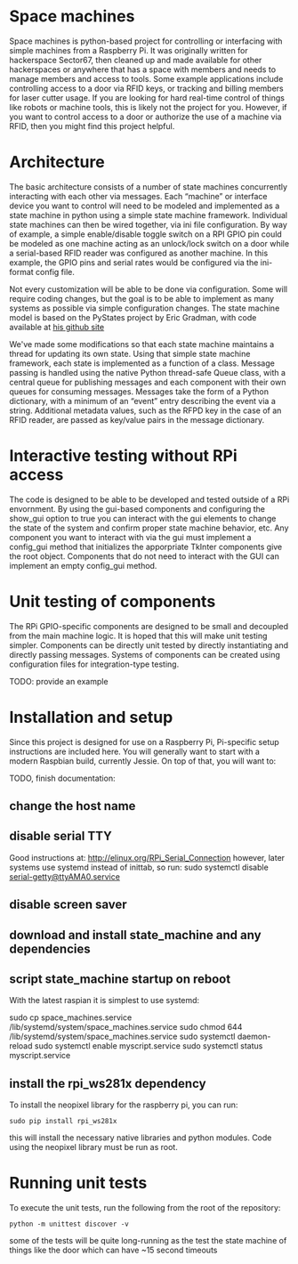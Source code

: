 # Space machines
Space machines is python-based project for controlling or interfacing with simple machines from a Raspberry Pi.  It was originally written for hackerspace Sector67, then cleaned up and made available for other hackerspaces or anywhere that has a space with members and needs to manage members and access to tools.  Some example applications include controlling access to a door via RFID keys, or tracking and billing members for laser cutter usage.
If you are looking for hard real-time control of things like robots or machine tools, this is likely not the project for you.  However, if you want to control access to a door or authorize the use of a machine via RFID, then you might find this project helpful.
# Architecture

The basic architecture consists of a number of state machines concurrently interacting with each other via messages.  Each “machine” or interface device you want to control will need to be modeled and implemented as a state machine in python using a simple state machine framework.  Individual state machines can then be wired together, via ini file configuration.  By way of example, a simple enable/disable toggle switch on a RPI GPIO pin could be modeled as one machine acting as an unlock/lock switch on a door while a serial-based RFID reader was configured as another machine.  In this example, the GPIO pins and serial rates would be configured via the ini-format config file.

Not every customization will be able to be done via configuration.  Some will require coding changes, but the goal is to be able to implement as many systems as possible via simple configuration changes.
The state machine model is based on the PyStates project by Eric Gradman, with code available at [his github site](https://github.com/egradman/pystates/blob/master/pystates/pystates.py)

We've made some modifications so that each state machine maintains a thread for updating its own state.  Using that simple state machine framework, each state is implemented as a function of a class.  Message passing is handled using the native Python thread-safe Queue class, with a central queue for publishing messages and each component with their own queues for consuming messages.  Messages take the form of a Python dictionary, with a minimum of an “event” entry describing the event via a string.  Additional metadata values, such as the RFPD key in the case of an RFID reader, are passed as key/value pairs in the message dictionary.

# Interactive testing without RPi access
The code is designed to be able to be developed and tested outside of a RPi envornment.  By using the gui-based components and configuring the show_gui option to true you can interact with the gui elements to change the state of the system and confirm proper state machine behavior, etc.  Any component you want to interact with via the gui must implement a config_gui method that initializes the apporpriate TkInter components give the root object.  Components that do not need to interact with the GUI can implement an empty config_gui method.

# Unit testing of components
The RPi GPIO-specific components are designed to be small and decoupled from the main machine logic.  It is hoped that this will make unit testing simpler.  Components can be directly unit tested by directly instantiating and directly passing messages.  Systems of components can be created using configuration files for integration-type testing.

TODO: provide an example

# Installation and setup
Since this project is designed for use on a Raspberry Pi, Pi-specific setup instructions are included here.  You will generally want to start with a modern Raspbian build, currently Jessie.  On top of that, you will want to:

TODO, finish documentation: 
## change the host name
## disable serial TTY
Good instructions at:
http://elinux.org/RPi_Serial_Connection
however, later systems use systemd instead of inittab, so run:
sudo systemctl disable serial-getty@ttyAMA0.service
## disable screen saver
## download and install state_machine and any dependencies
## script state_machine startup on reboot
With the latest raspian it is simplest to use systemd:

sudo cp space_machines.service /lib/systemd/system/space_machines.service
sudo chmod 644 /lib/systemd/system/space_machines.service
sudo systemctl daemon-reload
sudo systemctl enable myscript.service
sudo systemctl status myscript.service


## install the rpi_ws281x dependency
To install the neopixel library for the raspberry pi, you can run:

    sudo pip install rpi_ws281x

this will install the necessary native libraries and python modules.  Code using the neopixel library must be run as root.

# Running unit tests
To execute the unit tests, run the following from the root of the repository:

    python -m unittest discover -v

some of the tests will be quite long-running as the test the state machine of things like the door which can have ~15 second timeouts
